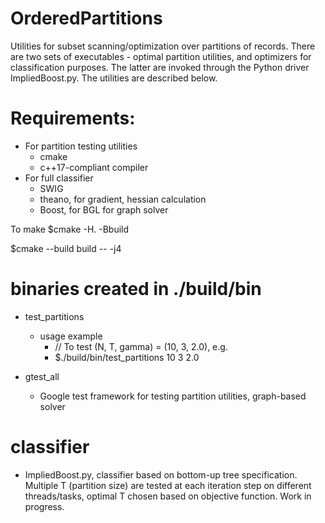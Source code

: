# OrderedPartitions
Utilities for subset scanning/optimization over partitions of records. There are two sets of executables - optimal partition utilities, and optimizers for classification purposes. The latter are invoked through the Python driver ImpliedBoost.py. The utilities are described below.

# Requirements:
  * For partition testing utilities
    - cmake
    - c++17-compliant compiler
  * For full classifier
    - SWIG
    - theano, for gradient, hessian calculation
    - Boost, for BGL for graph solver

To make
$cmake -H. -Bbuild

$cmake --build build -- -j4

## 

# binaries created in ./build/bin

  * test_partitions
    + usage example 
      - // To test (N, T, gamma) = (10, 3, 2.0), e.g.
      - $./build/bin/test_partitions 10 3 2.0

  * gtest_all
    + Google test framework for testing partition utilities, graph-based solver 

## 

# classifier

  * ImpliedBoost.py, classifier based on bottom-up tree specification. Multiple T (partition size) are tested at each iteration step on different threads/tasks, optimal T chosen based on objective function. Work in progress.

